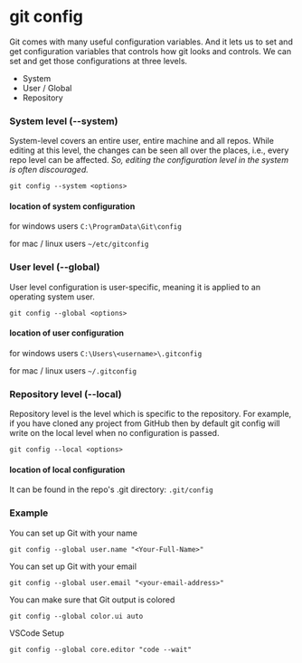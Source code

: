 # git config

Git comes with many useful configuration variables. And it lets us to set and get configuration variables that controls how git looks and controls. We can set and get those configurations at three levels.

* System
* User / Global
* Repository

### System level \(--system\)

System-level covers an entire user, entire machine and all repos. While editing at this level, the changes can be seen all over the places, i.e., every repo level can be affected. _So, editing the configuration level in the system is often discouraged._

```text
git config --system <options>
```

#### location of system configuration

for windows users `C:\ProgramData\Git\config` 

for mac / linux users `~/etc/gitconfig`

### User level \(--global\)

User level configuration is user-specific, meaning it is applied to an operating system user.

```text
git config --global <options>
```

#### location of user configuration

for windows users  `C:\Users\<username>\.gitconfig` 

for mac / linux users `~/.gitconfig`

### Repository level \(--local\)

Repository level is the level which is specific to the repository. For example, if you have cloned any project from GitHub then by default git config will write on the local level when no configuration is passed.

```text
git config --local <options>
```

#### location of local configuration

 It can be found in the repo's .git directory: `.git/config` 

### Example 

You can set up Git with your name

```text
git config --global user.name "<Your-Full-Name>"
```

You can set up Git with your email

```text
git config --global user.email "<your-email-address>"
```

You can make sure that Git output is colored

```text
git config --global color.ui auto
```

 VSCode Setup

```text
git config --global core.editor "code --wait"
```

